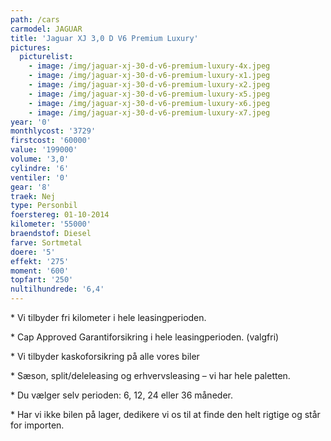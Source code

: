```yaml
---
path: /cars
carmodel: JAGUAR
title: 'Jaguar XJ 3,0 D V6 Premium Luxury'
pictures:
  picturelist:
    - image: /img/jaguar-xj-30-d-v6-premium-luxury-4x.jpeg
    - image: /img/jaguar-xj-30-d-v6-premium-luxury-x1.jpeg
    - image: /img/jaguar-xj-30-d-v6-premium-luxury-x2.jpeg
    - image: /img/jaguar-xj-30-d-v6-premium-luxury-x5.jpeg
    - image: /img/jaguar-xj-30-d-v6-premium-luxury-x6.jpeg
    - image: /img/jaguar-xj-30-d-v6-premium-luxury-x7.jpeg
year: '0'
monthlycost: '3729'
firstcost: '60000'
value: '199000'
volume: '3,0'
cylindre: '6'
ventiler: '0'
gear: '8'
traek: Nej
type: Personbil
foerstereg: 01-10-2014
kilometer: '55000'
braendstof: Diesel
farve: Sortmetal
doere: '5'
effekt: '275'
moment: '600'
topfart: '250'
nultilhundrede: '6,4'
---
```



\* Vi tilbyder fri kilometer i hele leasingperioden.



\* Cap Approved Garantiforsikring i hele leasingperioden. (valgfri)



\* Vi tilbyder kaskoforsikring på alle vores biler



\* Sæson, split/deleleasing og erhvervsleasing – vi har hele paletten.



\* Du vælger selv perioden: 6, 12, 24 eller 36 måneder.



\* Har vi ikke bilen på lager, dedikere vi os til at finde den helt rigtige og står for importen.
